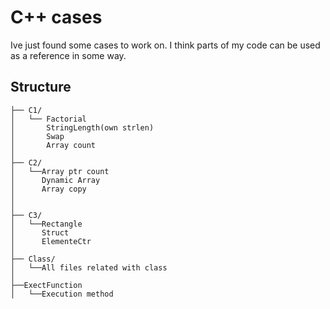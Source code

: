 
# C++ cases

Ive just found some cases to work on. I think parts of my code can be used as a reference in some way.


## Structure


```text
├── C1/
│   └── Factorial
│       StringLength(own strlen)
│       Swap
│       Array count
│
├── C2/
│   └──Array ptr count
│      Dynamic Array
│      Array copy
│
│
├── C3/
│   └──Rectangle
│      Struct
│      ElementeCtr
│
├── Class/
│   └──All files related with class
│
├──ExectFunction
│   └──Execution method
```

